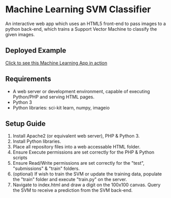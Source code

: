 # Machine Learning SVM Classifier
An interactive web app which uses an HTML5 front-end to pass images to a python back-end, which trains a Support Vector Machine to classify the given images.

## Deployed Example
[Click to see this Machine Learning App in action](https://theoryofgravity.ca/draw/)

## Requirements
* A web server or development environment, capable of executing Python/PHP and serving HTML pages.
* Python 3
* Python libraries: sci-kit learn, numpy, imageio

## Setup Guide
1. Install Apache2 (or equivalent web server), PHP & Python 3.
2. Install Python libraries.
3. Place all repository files into a web accessable HTML folder.
4. Ensure Execute permissions are set correctly for the PHP & Python scripts
5. Ensure Read/Write permissions are set correctly for the "test", "submissions" & "train" folders.
6. (optional) If wish to train the SVM or update the training data, populate the "train" folder and execute "train.py" on the server.
7. Navigate to index.html and draw a digit on the 100x100 canvas. Query the SVM to receive a prediction from the SVM back-end.


